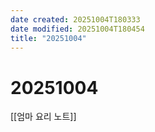 ```yaml
---
date created: 20251004T180333
date modified: 20251004T180454
title: "20251004"
---
```


# 20251004

[[엄마 요리 노트]]
